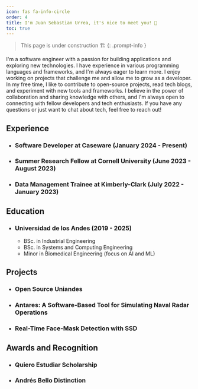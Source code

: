 ```yaml
---
icon: fas fa-info-circle
order: 4
title: I'm Juan Sebastian Urrea, it's nice to meet you! 🙌
toc: true
---
```


> This page is under construction 🏗️
{: .prompt-info }

I'm a software engineer with a passion for building applications and exploring new technologies. I have experience in various programming languages and frameworks, and I'm always eager to learn more. I enjoy working on projects that challenge me and allow me to grow as a developer. In my free time, I like to contribute to open-source projects, read tech blogs, and experiment with new tools and frameworks. I believe in the power of collaboration and sharing knowledge with others, and I'm always open to connecting with fellow developers and tech enthusiasts. If you have any questions or just want to chat about tech, feel free to reach out!

## Experience

- ### Software Developer at Caseware (January 2024 - Present)

- ### Summer Research Fellow at Cornell University (June 2023 - August 2023)

- ### Data Management Trainee at Kimberly-Clark (July 2022 - January 2023)

## Education

- ### Universidad de los Andes (2019 - 2025)
  - BSc. in Industrial Engineering
  - BSc. in Systems and Computing Engineering
  - Minor in Biomedical Engineering (focus on AI and ML)

## Projects

- ### Open Source Uniandes

- ### Antares: A Software-Based Tool for Simulating Naval Radar Operations

- ### Real-Time Face-Mask Detection with SSD

## Awards and Recognition

- ### Quiero Estudiar Scholarship

- ### Andrés Bello Distinction

